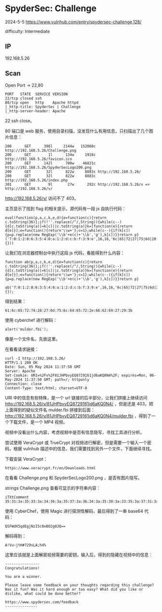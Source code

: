 # SpyderSec: Challenge

2024-5-5 https://www.vulnhub.com/entry/spydersec-challenge,128/

difficulty: Intermediate

## IP

192.168.5.26

## Scan

Open Port -> 22,80

```
PORT   STATE  SERVICE VERSION
22/tcp closed ssh
80/tcp open   http    Apache httpd
|_http-title: SpyderSec | Challenge
|_http-server-header: Apache
```

22 ssh close。

80 端口是 web 服务，使用目录扫描，没发现什么有用信息，只扫描出了几个图片信息：

```
200      GET      396l     2144w   152060c http://192.168.5.26/Challenge.png
200      GET        1l      134w     1918c http://192.168.5.26/favicon.ico
200      GET      142l      700w    46821c http://192.168.5.26/SpyderSecLogo200.png
200      GET       32l      822w     8883c http://192.168.5.26/
200      GET       32l      822w     8883c http://192.168.5.26/index.php
301      GET        9l       27w      292c http://192.168.5.26/v => http://192.168.5.26/v/
```

http://192.168.5.26/v/ 访问不了 403。

主页显示了找到 flag 的相关提示，源代码有一段 js 自执行代码：

```
eval(function(p,a,c,k,e,d){e=function(c){return c.toString(36)};if(!''.replace(/^/,String)){while(c--){d[c.toString(a)]=k[c]||c.toString(a)}k=[function(e){return d[e]}];e=function(){return'\\w+'};c=1};while(c--){if(k[c]){p=p.replace(new RegExp('\\b'+e(c)+'\\b','g'),k[c])}}return p}('7:0:1:2:8:6:3:5:4:0:a:1:2:d:c:b:f:3:9:e',16,16,'6c|65|72|27|75|6d|28|61|74|29|64|62|66|2e|3b|69'.split('|'),0,{}))
```

让我们在浏览器控制台中执行这段 js 代码，看能得到什么内容：

```
function ab(p,a,c,k,e,d){e=function(c){return c.toString(36)};if(!''.replace(/^/,String)){while(c--){d[c.toString(a)]=k[c]||c.toString(a)}k=[function(e){return d[e]}];e=function(){return'\\w+'};c=1};while(c--){if(k[c]){p=p.replace(new RegExp('\\b'+e(c)+'\\b','g'),k[c])}}return p}

ab('7:0:1:2:8:6:3:5:4:0:a:1:2:d:c:b:f:3:9:e',16,16,'6c|65|72|27|75|6d|28|61|74|29|64|62|66|2e|3b|69'.split('|'),0,{});
```

得到结果：

```
61:6c:65:72:74:28:27:6d:75:6c:64:65:72:2e:66:62:69:27:29:3b
```

使用 cyberchef 进行解码：

```
alert('mulder.fbi');
```

像是一个文件名，先放这里。

在看看请求链接：

```
curl -I http://192.168.5.26/
HTTP/1.1 200 OK
Date: Sun, 05 May 2024 11:37:50 GMT
Server: Apache
Set-Cookie: URI=%2Fv%2F81JHPbvyEQ8729161jd6aKQ0N4%2F; expires=Mon, 06-May-2024 11:37:50 GMT; path=/; httponly
Connection: close
Content-Type: text/html; charset=UTF-8
```

URI 中的信息有些特殊，是一个 url 链接的后半部分，让我们拼接上继续访问 http://192.168.5.26/v/81JHPbvyEQ8729161jd6aKQ0N4/ ，但是还是 403，把上面得到的疑似文件名 mulder.fbi 拼接到后面：http://192.168.5.26/v/81JHPbvyEQ8729161jd6aKQ0N4/mulder.fbi ，得到了一个下载文件，是一个 MP4 视频。

视频中没看出什么内容，考虑视频中是否有信息隐写，寻找工具进行分析。

尝试使用 VeraCrypt 或 TrueCrypt 对视频进行解密，但是需要一个输入一个密码，根据 vulnhub 描述中的信息，我们需要找到另外一个文件，下面继续寻找。

下载安装 VeraCrypt：

```
https://www.veracrypt.fr/en/Downloads.html
```

在看看 Challenge.png 和 SpyderSecLogo200.png ，是否有图片隐写。

strings Challenge.png 查看可显示的字符串内容：

```
iTXtComment
35:31:3a:35:33:3a:34:36:3a:35:37:3a:36:34:3a:35:38:3a:33:35:3a:37:31:3a:36:34:3a:34:35:3a:36:37:3a:36:61:3a:34:65:3a:37:61:3a:34:39:3a:33:35:3a:36:33:3a:33:30:3a:37:38:3a:34:32:3a:34:66:3a:33:32:3a:36:37:3a:33:30:3a:34:61:3a:35:31:3a:33:64:3a:33:64
```

使用 CyberChef，使用 Magic 进行探测性解码，最后得到了一串 base64 代码：

```
QSFWdX5qdEgjNzI5c0xBO2g0JQ==
```

解码得到：

```
A!Vu~jtH#729sLA;h4%
```

这里应该就是上面解密视频需要的密钥，输入后，得到的隐藏在视频中的信息：

```
----------------
Congratulations!

You are a winner.

Please leave some feedback on your thoughts regarding this challenge?Was it fun? Was it hard enough or too easy? What did you like or dislike, what could be done better?

https://www.spydersec.com/feedback
---------------
```
